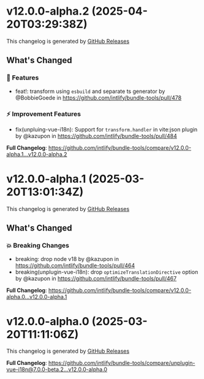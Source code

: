 # v12.0.0-alpha.2 (2025-04-20T03:29:38Z)

This changelog is generated by [GitHub Releases](https://github.com/intlify/bundle-tools/releases/tag/v12.0.0-alpha.2)

<!-- Release notes generated using configuration in .github/release.yml at v12.0.0-alpha.2 -->

## What's Changed
### 🌟 Features
* feat!: transform using `esbuild` and separate ts generator by @BobbieGoede in https://github.com/intlify/bundle-tools/pull/478
### ⚡ Improvement Features
* fix(unpluing-vue-i18n): Support for `transform.handler` in vite:json plugin by @kazupon in https://github.com/intlify/bundle-tools/pull/484


**Full Changelog**: https://github.com/intlify/bundle-tools/compare/v12.0.0-alpha.1...v12.0.0-alpha.2


# v12.0.0-alpha.1 (2025-03-20T13:01:34Z)

This changelog is generated by [GitHub Releases](https://github.com/intlify/bundle-tools/releases/tag/v12.0.0-alpha.1)

<!-- Release notes generated using configuration in .github/release.yml at v12.0.0-alpha.1 -->

## What's Changed
### 💥 Breaking Changes
* breaking: drop node v18 by @kazupon in https://github.com/intlify/bundle-tools/pull/464
* breaking(unplugin-vue-i18n): drop `optimizeTranslationDirective` option by @kazupon in https://github.com/intlify/bundle-tools/pull/467


**Full Changelog**: https://github.com/intlify/bundle-tools/compare/v12.0.0-alpha.0...v12.0.0-alpha.1


# v12.0.0-alpha.0 (2025-03-20T11:11:06Z)

This changelog is generated by [GitHub Releases](https://github.com/intlify/bundle-tools/releases/tag/v12.0.0-alpha.0)

<!-- Release notes generated using configuration in .github/release.yml at v12.0.0-alpha.0 -->



**Full Changelog**: https://github.com/intlify/bundle-tools/compare/unplugin-vue-i18n@7.0.0-beta.2...v12.0.0-alpha.0

